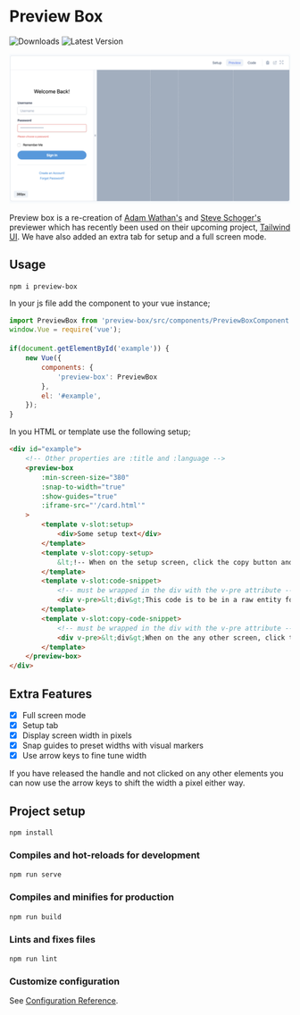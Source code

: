 # Preview Box 

![Downloads](https://img.shields.io/npm/dw/preview-box)
![Latest Version](https://img.shields.io/npm/v/preview-box)

![Screenshot](./screenshot.png)

Preview box is a re-creation of [Adam Wathan's](https://twitter.com/adamwathan) and [Steve Schoger's](https://twitter.com/steveschoger) previewer which has recently been used on their upcoming project, [Tailwind UI](https://www.tailwindui.com/).
We have also added an extra tab for setup and a full screen mode.

## Usage

```
npm i preview-box
```

In your js file add the component to your vue instance;

```javascript
import PreviewBox from 'preview-box/src/components/PreviewBoxComponent';
window.Vue = require('vue');

if(document.getElementById('example')) {
    new Vue({
        components: {
            'preview-box': PreviewBox
        },
        el: '#example',
    });
}
```

In you HTML or template use the following setup;

```html
<div id="example">
    <!-- Other properties are :title and :language -->
    <preview-box
        :min-screen-size="380"
        :snap-to-width="true"
        :show-guides="true"
        :iframe-src="'/card.html'"
    >
        <template v-slot:setup>
            <div>Some setup text</div>
        </template>
        <template v-slot:copy-setup>
            &lt;!-- When on the setup screen, click the copy button and this data will be copied to the clipboard --&gt;
        </template>
        <template v-slot:code-snippet>
            <!-- must be wrapped in the div with the v-pre attribute -->
            <div v-pre>&lt;div&gt;This code is to be in a raw entity format for syntax highlighting&lt;/div&gt;</div>
        </template>
        <template v-slot:copy-code-snippet>
            <!-- must be wrapped in the div with the v-pre attribute -->
            <div v-pre>&lt;div&gt;When on the any other screen, click the copy button and this data will be copied to the clipboard &lt;/div&gt;</div>
        </template>
    </preview-box>
</div>
```

## Extra Features

- [x] Full screen mode
- [x] Setup tab
- [x] Display screen width in pixels
- [x] Snap guides to preset widths with visual markers
- [x] Use arrow keys to fine tune width

If you have released the handle and not clicked on any other elements you can now use the arrow keys to shift the width a pixel either way.


## Project setup
```
npm install
```

### Compiles and hot-reloads for development
```
npm run serve
```

### Compiles and minifies for production
```
npm run build
```

### Lints and fixes files
```
npm run lint
```

### Customize configuration
See [Configuration Reference](https://cli.vuejs.org/config/).
